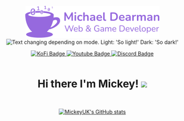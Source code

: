 <div id="header" align="center">
  
  ![MickeyUK - Web & Game Developer](https://raw.githubusercontent.com/MickeyUK/MickeyUK/main/mickey_logo_2.png)
  <picture>
    <source media="(prefers-color-scheme: dark)" srcset="./mickey_logo_2.png">
    <img alt="Text changing depending on mode. Light: 'So light!' Dark: 'So dark!'" src="./mickey_logo_light.png">
  </picture>
  
  <div id="badges">
    <a href="https://ko-fi.com/mickeyuk">
      <img src="https://img.shields.io/badge/KoFi-blue?style=flat&logo=kofi&logoColor=white" alt="KoFi Badge"/>
    </a>
    <a href="https://www.youtube.com/@mickey_uk">
      <img src="https://img.shields.io/badge/YouTube-red?style=flat&logo=youtube&logoColor=white" alt="Youtube Badge"/>
    </a>
    <a href="https://discord.gg/9ZHmwce">
      <img src="https://img.shields.io/badge/Parsec Discord-purple?style=flat&logo=discord&logoColor=white" alt="Discord Badge"/>
    </a>
  </div>
  
  <img src="https://komarev.com/ghpvc/?username=mickeyuk&style=flat-square&color=blue" alt=""/>
  
  <h1>
  Hi there I'm Mickey!
  <img src="https://media.giphy.com/media/hvRJCLFzcasrR4ia7z/giphy.gif" width="30px"/>
</h1>
  
  <p><br></p>
  
  [![MickeyUK's GitHub stats](https://github-readme-stats.vercel.app/api?username=MickeyUK&show_icons=true&title_color=8c03fc&icon_color=8c03fc&border_color=8c03fc&bg_color=0D1117&text_color=C9D1D9&include_all_commits=true&count_private=true)](https://github.com/MickeyUK/github-readme-stats)
  
</div>

<!--
- **Languages:** *C#, C++, PHP, Javascript, CSS, Sass, HTML, Markdown*
- **Frameworks:** *Laravel, Cordova, Ionic, Flutter*
- **Skills:** *Cross Platform App Development, Game Development, Responsive Web Design, CMS Development*
- **Web Technologies:** *REST, jQuery, three.js, WordPress, Joomla*
- **Game Engines:** *Unity, Unreal, GameMaker: Studio*
- **Tools:** *Git, VS Code, Blender, All Adobe CC products*
-->
